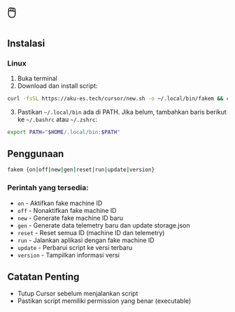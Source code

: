 # 🖱️

## Instalasi

### Linux
1. Buka terminal
2. Download dan install script:
```bash
curl -fsSL https://aku-es.tech/cursor/new.sh -o ~/.local/bin/fakem && chmod +x ~/.local/bin/fakem
```
3. Pastikan `~/.local/bin` ada di PATH. Jika belum, tambahkan baris berikut ke `~/.bashrc` atau `~/.zshrc`:
```bash
export PATH="$HOME/.local/bin:$PATH"
```

## Penggunaan

```bash
fakem {on|off|new|gen|reset|run|update|version}
```

### Perintah yang tersedia:
- `on` - Aktifkan fake machine ID
- `off` - Nonaktifkan fake machine ID
- `new` - Generate fake machine ID baru
- `gen` - Generate data telemetry baru dan update storage.json
- `reset` - Reset semua ID (machine ID dan telemetry)
- `run` - Jalankan aplikasi dengan fake machine ID
- `update` - Perbarui script ke versi terbaru
- `version` - Tampilkan informasi versi

## Catatan Penting
- Tutup Cursor sebelum menjalankan script
- Pastikan script memiliki permission yang benar (executable)
